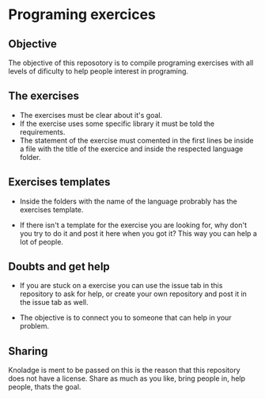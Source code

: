 # Programing exercices


## Objective

The objective of this reposotory is to compile programing exercises with all levels of dificulty to help people interest in programing.

## The exercises

- The exercises must be clear about it's goal.
- If the exercise uses some specific library it must be told the requirements.
- The statement of the exercise must comented in the first lines be inside a file with the title of the exercice and inside the respected language folder.

## Exercises templates

- Inside the folders with the name of the language probrably has the exercises template.

- If there isn't a template for the exercise you are looking for, why don't you try to do it and post it here when you got it? This way you can help a lot of people.

## Doubts and get help

- If you are stuck on a exercise you can use the issue tab in this repository to ask for help, or create your own repository and post it in the issue tab as well. 

- The objective is to connect you to someone that can help in your problem.

## Sharing

Knoladge is ment to be passed on this is the reason that this repository does not have a license. Share as much as you like, bring people in, help people, thats the goal.